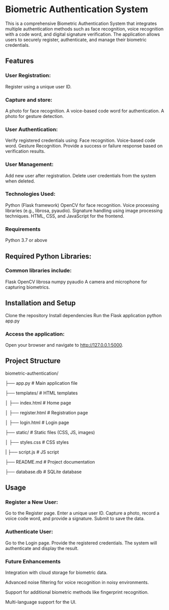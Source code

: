# Biometric Authentication System

This is a comprehensive Biometric Authentication System that integrates multiple authentication methods such as face recognition, voice recognition with a code word, and digital signature verification. The application allows users to securely register, authenticate, and manage their biometric credentials.

## Features
### User Registration:
Register using a unique user ID.

### Capture and store:
A photo for face recognition.
A voice-based code word for authentication.
A photo for gesture detection.

### User Authentication:
Verify registered credentials using:
Face recognition.
Voice-based code word.
Gesture Recognition.
Provide a success or failure response based on verification results.

### User Management:
Add new user after registration.
Delete user credentials from the system when deleted.

### Technologies Used:
Python (Flask framework)
OpenCV for face recognition.
Voice processing libraries (e.g., librosa, pyaudio).
Signature handling using image processing techniques.
HTML, CSS, and JavaScript for the frontend.

### Requirements
Python 3.7 or above
## Required Python Libraries:

### Common libraries include:
Flask
OpenCV
librosa
numpy
pyaudio
A camera and microphone for capturing biometrics.

## Installation and Setup
Clone the repository
Install dependencies
Run the Flask application python app.py

### Access the application:
Open your browser and navigate to http://127.0.0.1:5000.

## Project Structure
biometric-authentication/

├── app.py                   # Main application file

├── templates/               # HTML templates

│   ├── index.html           # Home page

│   ├── register.html        # Registration page

│   ├── login.html           # Login page

├── static/                  # Static files (CSS, JS, images)

│   ├── styles.css           # CSS styles

|   ├── script.js            # JS script

├── README.md                # Project documentation

├── database.db              # SQLite database

## Usage
### Register a New User:
Go to the Register page.
Enter a unique user ID.
Capture a photo, record a voice code word, and provide a signature.
Submit to save the data.
### Authenticate User:
Go to the Login page.
Provide the registered credentials.
The system will authenticate and display the result.

### Future Enhancements
Integration with cloud storage for biometric data.

Advanced noise filtering for voice recognition in noisy environments.

Support for additional biometric methods like fingerprint recognition.

Multi-language support for the UI.

